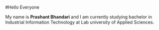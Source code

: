 #Hello Everyone

My name is **Prashant Bhandari** and I am currently studying bachelor in Industrial Information Technology at Lab university of Applied Sciences.
